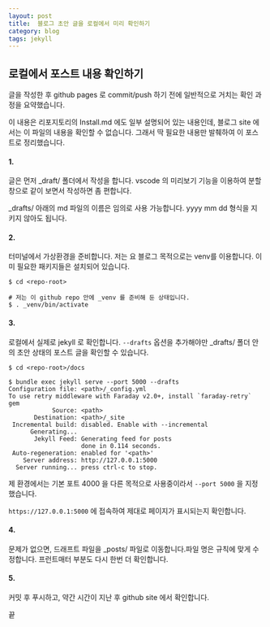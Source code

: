 ```yaml
---
layout: post
title:  블로그 초안 글을 로컬에서 미리 확인하기
category: blog
tags: jekyll
---
```



## 로컬에서 포스트 내용 확인하기

글을 작성한 후 github pages 로 commit/push 하기 전에 일반적으로 거치는 확인 과정을 요약했습니다.

이 내용은 리포지토리의 Install.md 에도 일부 설명되어 있는 내용인데, 블로그 site 에서는 이 파일의 내용을 확인할 수 없습니다. 그래서 딱 필요한 내용만 발췌하여 이 포스트로 정리했습니다.


#### 1.
글은 먼저 _draft/ 폴더에서 작성을 합니다.
vscode 의 미리보기 기능을 이용하여 분할창으로 같이 보면서 작성하면 좀 편합니다.

_drafts/ 아래의 md 파일의 이름은 임의로 사용 가능합니다. yyyy mm dd 형식을 지키지 않아도 됩니다.


#### 2.
터미널에서 가상환경을 준비합니다. 저는 요 블로그 목적으로는 venv를 이용합니다. 이미 필요한 패키지들은 설치되어 있습니다.

```
$ cd <repo-root>

# 저는 이 github repo 안에 _venv 를 준비해 둔 상태입니다.
$ . _venv/bin/activate
```

#### 3.
로컬에서 실제로 jekyll 로 확인합니다. `--drafts` 옵션을 추가해야만 _drafts/ 폴더 안의 초안 상태의 포스트 글을 확인할 수 있습니다.

```
$ cd <repo-root>/docs

$ bundle exec jekyll serve --port 5000 --drafts
Configuration file: <path>/_config.yml
To use retry middleware with Faraday v2.0+, install `faraday-retry` gem
            Source: <path>
       Destination: <path>/_site
 Incremental build: disabled. Enable with --incremental
      Generating...
       Jekyll Feed: Generating feed for posts
                    done in 0.114 seconds.
 Auto-regeneration: enabled for '<path>'
    Server address: http://127.0.0.1:5000
  Server running... press ctrl-c to stop.
```

제 환경에서는 기본 포트 4000 을 다른 목적으로 사용중이라서 `--port 5000` 을 지정했습니다.

`https://127.0.0.1:5000` 에 접속하여 제대로 페이지가 표시되는지 확인합니다.

#### 4.

문제가 없으면, 드래프트 파일을 _posts/ 파일로 이동합니다.파일 명은 규칙에 맞게 수정합니다. 프런트매터 부분도 다시 한번 더 확인합니다.

#### 5.

커밋 후 푸시하고, 약간 시간이 지난 후 github site 에서 확인합니다.

끝
